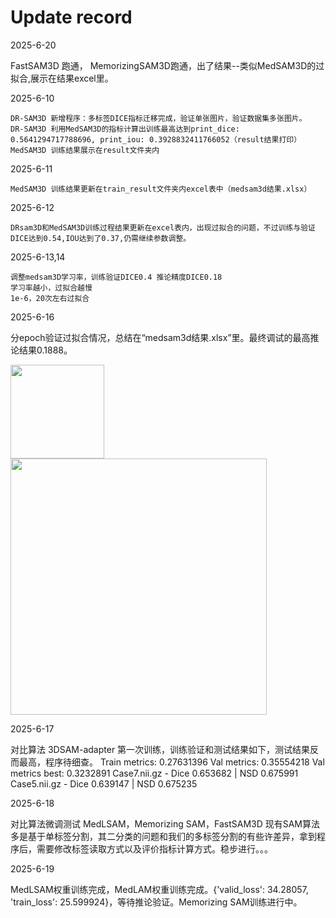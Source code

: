 # Update record
2025-6-20

FastSAM3D 跑通，
MemorizingSAM3D跑通，出了结果--类似MedSAM3D的过拟合,展示在结果excel里。






2025-6-10

    DR-SAM3D 新增程序：多标签DICE指标迁移完成，验证单张图片，验证数据集多张图片。 
    DR-SAM3D 利用MedSAM3D的指标计算出训练最高达到print_dice: 0.5641294717788696, print_iou: 0.3928832411766052（result结果打印）
    MedSAM3D 训练结果展示在result文件夹内

2025-6-11

    MedSAM3D 训练结果更新在train_result文件夹内excel表中（medsam3d结果.xlsx）

2025-6-12

    DRsam3D和MedSAM3D训练过程结果更新在excel表内，出现过拟合的问题，不过训练与验证DICE达到0.54,IOU达到了0.37,仍需继续参数调整。

2025-6-13,14

    调整medsam3D学习率，训练验证DICE0.4 推论精度DICE0.18
    学习率越小，过拟合越慢
    1e-6，20次左右过拟合

2025-6-16 

分epoch验证过拟合情况，总结在“medsam3d结果.xlsx”里。最终调试的最高推论结果0.1888。

<img src="https://github.com/user-attachments/assets/7ec6b86e-cf6e-4d26-b8f5-265f71554e40" width="150px"> <img src="https://github.com/user-attachments/assets/7045d6da-d198-4da8-89ff-d401783ad086" width="410px">

2025-6-17

对比算法 3DSAM-adapter
第一次训练，训练验证和测试结果如下，测试结果反而最高，程序待细查。
Train metrics: 0.27631396
Val metrics: 0.35554218
Val metrics best: 0.3232891
Case7.nii.gz - Dice 0.653682 | NSD 0.675991
Case5.nii.gz - Dice 0.639147 | NSD 0.675235

2025-6-18

对比算法微调测试 MedLSAM，Memorizing SAM，FastSAM3D
现有SAM算法多是基于单标签分割，其二分类的问题和我们的多标签分割的有些许差异，拿到程序后，需要修改标签读取方式以及评价指标计算方式。稳步进行。。。

2025-6-19

MedLSAM权重训练完成，MedLAM权重训练完成。{'valid_loss': 34.28057, 'train_loss': 25.599924}，等待推论验证。Memorizing SAM训练进行中。


